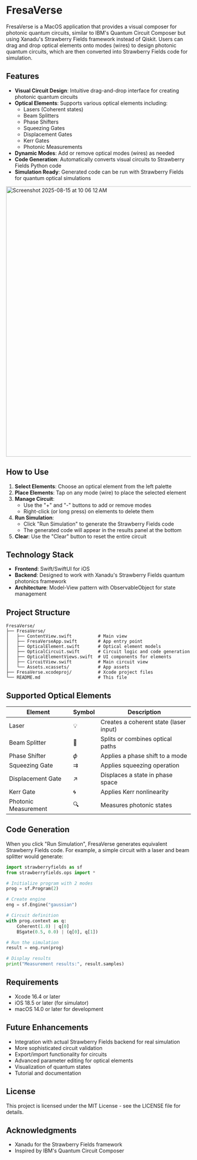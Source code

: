 # FresaVerse

FresaVerse is a MacOS application that provides a visual composer for photonic quantum circuits, similar to IBM's Quantum Circuit Composer but using Xanadu's Strawberry Fields framework instead of Qiskit. Users can drag and drop optical elements onto modes (wires) to design photonic quantum circuits, which are then converted into Strawberry Fields code for simulation.

## Features

- **Visual Circuit Design**: Intuitive drag-and-drop interface for creating photonic quantum circuits
- **Optical Elements**: Supports various optical elements including:
  - Lasers (Coherent states)
  - Beam Splitters
  - Phase Shifters
  - Squeezing Gates
  - Displacement Gates
  - Kerr Gates
  - Photonic Measurements
- **Dynamic Modes**: Add or remove optical modes (wires) as needed
- **Code Generation**: Automatically converts visual circuits to Strawberry Fields Python code
- **Simulation Ready**: Generated code can be run with Strawberry Fields for quantum optical simulations

<img width="1190" height="735" alt="Screenshot 2025-08-15 at 10 06 12 AM" src="https://github.com/user-attachments/assets/328a16ec-7b6d-445d-a2c6-f1883c50df59" />

## How to Use

1. **Select Elements**: Choose an optical element from the left palette
2. **Place Elements**: Tap on any mode (wire) to place the selected element
3. **Manage Circuit**: 
   - Use the "+" and "-" buttons to add or remove modes
   - Right-click (or long press) on elements to delete them
4. **Run Simulation**: 
   - Click "Run Simulation" to generate the Strawberry Fields code
   - The generated code will appear in the results panel at the bottom
5. **Clear**: Use the "Clear" button to reset the entire circuit

## Technology Stack

- **Frontend**: Swift/SwiftUI for iOS
- **Backend**: Designed to work with Xanadu's Strawberry Fields quantum photonics framework
- **Architecture**: Model-View pattern with ObservableObject for state management

## Project Structure

```
FresaVerse/
├── FresaVerse/
│   ├── ContentView.swift          # Main view
│   ├── FresaVerseApp.swift        # App entry point
│   ├── OpticalElement.swift       # Optical element models
│   ├── OpticalCircuit.swift       # Circuit logic and code generation
│   ├── OpticalElementViews.swift  # UI components for elements
│   ├── CircuitView.swift          # Main circuit view
│   └── Assets.xcassets/           # App assets
├── FresaVerse.xcodeproj/          # Xcode project files
└── README.md                      # This file
```

## Supported Optical Elements

| Element | Symbol | Description |
|---------|--------|-------------|
| Laser | 💡 | Creates a coherent state (laser input) |
| Beam Splitter | 🔀 | Splits or combines optical paths |
| Phase Shifter | 𝜙 | Applies a phase shift to a mode |
| Squeezing Gate | ⇉ | Applies squeezing operation |
| Displacement Gate | ↗️ | Displaces a state in phase space |
| Kerr Gate | 🌀 | Applies Kerr nonlinearity |
| Photonic Measurement | 🔍 | Measures photonic states |

## Code Generation

When you click "Run Simulation", FresaVerse generates equivalent Strawberry Fields code. For example, a simple circuit with a laser and beam splitter would generate:

```python
import strawberryfields as sf
from strawberryfields.ops import *

# Initialize program with 2 modes
prog = sf.Program(2)

# Create engine
eng = sf.Engine("gaussian")

# Circuit definition
with prog.context as q:
    Coherent(1.0) | q[0]
    BSgate(0.5, 0.0) | (q[0], q[1])

# Run the simulation
result = eng.run(prog)

# Display results
print("Measurement results:", result.samples)
```

## Requirements

- Xcode 16.4 or later
- iOS 18.5 or later (for simulator)
- macOS 14.0 or later for development

## Future Enhancements

- Integration with actual Strawberry Fields backend for real simulation
- More sophisticated circuit validation
- Export/import functionality for circuits
- Advanced parameter editing for optical elements
- Visualization of quantum states
- Tutorial and documentation

## License

This project is licensed under the MIT License - see the LICENSE file for details.

## Acknowledgments

- Xanadu for the Strawberry Fields framework
- Inspired by IBM's Quantum Circuit Composer
